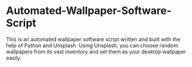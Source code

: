 # Automated-Wallpaper-Software-Script
This is an automated wallpaper software script written and built with the help of Python and Unsplash. Using Unsplash, you can choose random wallpapers from its vast inventory and set them as your desktop wallpaper easily.
